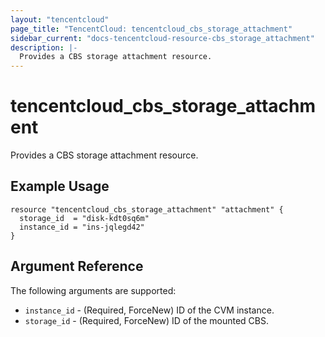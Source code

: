 ```yaml
---
layout: "tencentcloud"
page_title: "TencentCloud: tencentcloud_cbs_storage_attachment"
sidebar_current: "docs-tencentcloud-resource-cbs_storage_attachment"
description: |-
  Provides a CBS storage attachment resource.
---
```


# tencentcloud_cbs_storage_attachment

Provides a CBS storage attachment resource.

## Example Usage

```hcl
resource "tencentcloud_cbs_storage_attachment" "attachment" {
  storage_id  = "disk-kdt0sq6m"
  instance_id = "ins-jqlegd42"
}
```

## Argument Reference

The following arguments are supported:

* `instance_id` - (Required, ForceNew) ID of the CVM instance.
* `storage_id` - (Required, ForceNew) ID of the mounted CBS.


